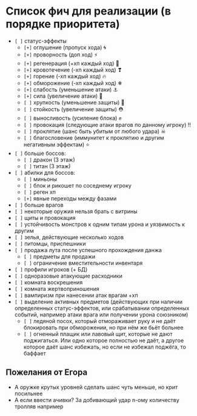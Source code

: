 # Список фич для реализации (в порядке приоритета)

- `[ ]` статус-эффекты
    - `[+]` оглушение (пропуск хода) 🌀
    - `[+]` проворность (доп ход) ⚡
    - `[+]` регенерация (+хп каждый ход) 💞
    - `[+]` кровотечение (-хп каждый ход) ❣
    - `[+]` горение (-хп каждый ход) 🔥
    - `[+]` обморожение (-хп каждый ход) ❄
    - `[+]` слабость (уменьшение атаки) ⚓
    - `[+]` сила (увеличение атаки) 💪
    - `[ ]` хрупкость (уменьшение защиты) 🦴
    - `[ ]` стойкость (увеличение защиты) ⛑
    - `[ ]` выносливость (усиление блока) ✊
    - `[ ]` провокация (следующие атаки врагов по данному игроку) ‼
    - `[ ]` проклятие (шанс быть убитым от любого удара) ☠
    - `[ ]` благословение (иммунитет к проклятию и другим негативным эффектам) ⭐
- `[ ]` больше боссов:
    - `[ ]` дракон (3 этаж)
    - `[ ]` титан (3 этаж)
- `[ ]` абилки для боссов:
    - `[ ]` миньоны
    - `[ ]` блок и рикошет по соседнему игроку
    - `[ ]` реген хп
    - `[+]` явные переходы между фазами
- `[ ]` больше врагов
- `[ ]` некоторые оружия нельзя брать с витрины
- `[ ]` щиты и провокация
- `[ ]` устойчивость монстров к одним типам урона и уязвимость к другим
- `[ ]` зелья, действующие несколько ходов
- `[ ]` питомцы, приспешники
- `[ ]` продажа лута после успешного прохождения данжа
    - `[ ]` предметы для продажи
    - `[ ]` ограничение вместительности инвентаря
- `[ ]` профили игроков (+ БД)
- `[ ]` одноразовые атакующие расходники
- `[ ]` комната воскрешения
- `[ ]` комната жертвоприношения
- `[ ]` вампиризм при нанесении атак врагам +хп
- `[ ]` выделение активных предметов (действующих при наличии определенных статус-эффектов, или срабатывании определенных событий, например атаки врага или получении урона союзником)
    - `[ ]` ледяной посох, который отмораживает руку и не даёт блокировать при обморожении, но при нём же бьёт больнее
    - `[ ]` огненный плащик или лавовый щит, которые не дают поджигаться. Или одно которое полностью не даёт, а другое которое даёт шанс избежать, но если не избежал поджёга, то баффает

## Пожелания от Егора

- А оружке крутых уровней сделать шанс чуть меньше, но крит посильнее
- А если ввести ачивки? За добивающий удар n-ому количеству тролляв например

